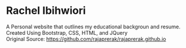 # Rachel Ibihwiori
A Personal website that outlines my educational backgroun and resume. </br>
Created Using Bootstrap, CSS, HTML, and JQuery </br>
Original Source: https://github.com/rajaprerak/rajaprerak.github.io
